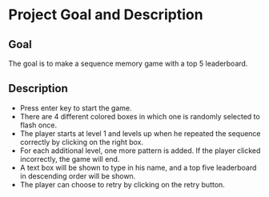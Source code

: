 
# Project Goal and Description

## Goal

The goal is to make a sequence memory game with a top 5 leaderboard.

## Description

- Press enter key to start the game.  
- There are 4 different colored boxes in which one is randomly selected to flash once.  
- The player starts at level 1 and levels up when he repeated the sequence correctly by clicking on the right box.  
- For each additional level, one more pattern is added. If the player clicked incorrectly, the game will end.  
- A text box will be shown to type in his name, and a top five leaderboard in descending order will be shown.  
- The player can choose to retry by clicking on the retry button.
